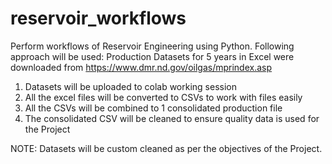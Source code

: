 # reservoir_workflows
Perform workflows of Reservoir Engineering using Python.
Following approach will be used:
Production Datasets for 5 years in Excel were downloaded from https://www.dmr.nd.gov/oilgas/mprindex.asp
1. Datasets will be uploaded to colab working session
2. All the excel files will be converted to CSVs to work with files easily
3. All the CSVs will be combined to 1 consolidated production file
4. The consolidated CSV will be cleaned to ensure quality data is used for the Project

NOTE: Datasets will be custom cleaned as per the objectives of the Project.
